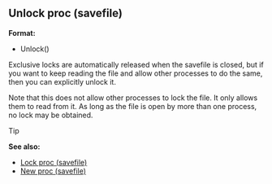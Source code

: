 ## Unlock proc (savefile)

**Format:**
+   Unlock()


Exclusive locks are automatically released when the savefile is
closed, but if you want to keep reading the file and allow other
processes to do the same, then you can explicitly unlock it.


Note that this does not allow other processes to lock the file.
It only allows them to read from it. As long as the file is open by more
than one process, no lock may be obtained.

> [!TIP] 
> **See also:**
> +   [Lock proc (savefile)](/ref/savefile/proc/Lock.md) 
> +   [New proc (savefile)](/ref/savefile/proc/New.md) <!-- -->